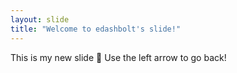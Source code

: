 ```yaml
---
layout: slide
title: "Welcome to edashbolt's slide!"
---
```

This is my new slide :tada:
Use the left arrow to go back!

